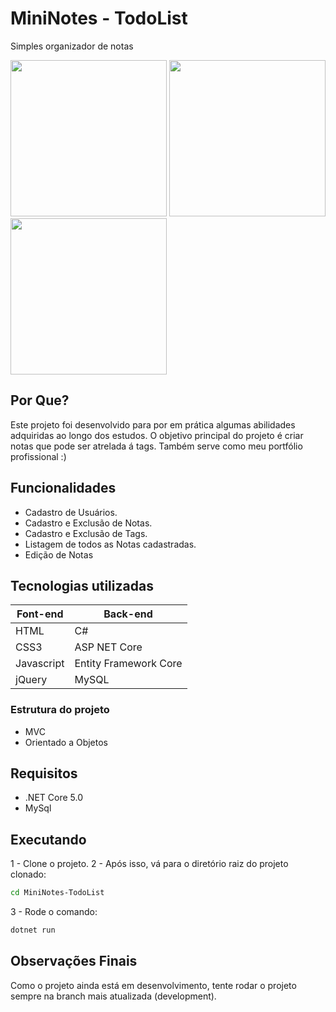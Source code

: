 # MiniNotes - TodoList
Simples organizador de notas

<img src="https://i.ibb.co/5BLzjF2/Login.png" width="250"/>
<img src="https://i.ibb.co/V20ftbX/Create.png" width="250"/>
<img src="https://i.ibb.co/tBSw1GC/dash.png" width="250"/>


## Por Que?

Este projeto foi desenvolvido para por em prática algumas abilidades adquiridas ao longo dos estudos.
O objetivo principal do projeto é criar notas que pode ser atrelada á tags.
Também serve como meu portfólio profissional :)

## Funcionalidades

* Cadastro de Usuários.
* Cadastro e Exclusão de Notas.
* Cadastro e Exclusão de Tags.
* Listagem de todos as Notas cadastradas.
* Edição de Notas


## Tecnologias utilizadas

Font-end | Back-end
------------ | -------------
HTML | C#
CSS3 | ASP NET Core
Javascript | Entity Framework Core
jQuery | MySQL

### Estrutura do projeto
* MVC
* Orientado a Objetos

## Requisitos 
* .NET Core 5.0
* MySql


## Executando

1 - Clone o projeto.
2 - Após isso, vá para o diretório raiz do projeto clonado:
```sh
cd MiniNotes-TodoList
```
3 - Rode o comando:
```sh
dotnet run
```

## Observações Finais
Como o projeto ainda está em desenvolvimento, tente rodar o projeto sempre na branch mais atualizada (development).
